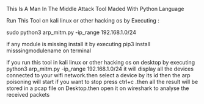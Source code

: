 This Is A Man In The Middle Attack Tool Maded With Python Language

Run This Tool on kali linux or other hacking os by Executing :

sudo python3 arp_mitm.py -ip_range 192.168.1.0/24

if any module is missing install it by executing pip3 install misssingmodulename on terminal

if you run this tool in kali linux or other hacking os on desktop by executing python3 arp_mitm.py -ip_range 192.168.1.0/24 it will display all the devices connected to your wifi network.then select a device by its
id then the arp poisoning will start if you want to stop press ctrl+c .then all the result will be stored in a pcap file on Desktop.then open it on wireshark to analyse the received packets
